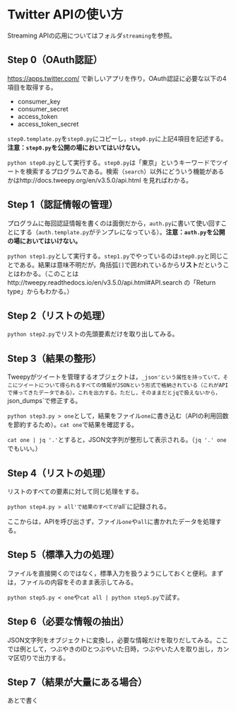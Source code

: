 # Twitter APIの使い方

Streaming APIの応用についてはフォルダ`streaming`を参照。

## Step 0（OAuth認証）

https://apps.twitter.com/ で新しいアプリを作り，OAuth認証に必要な以下の4項目を取得する。

* consumer_key
* consumer_secret
* access_token
* access_token_secret

`step0.template.py`を`step0.py`にコピーし，`step0.py`に上記4項目を記述する。**注意：`step0.py`を公開の場においてはいけない。**

`python step0.py`として実行する。`step0.py`は「東京」というキーワードでツイートを検索するプログラムである。検索（`search`）以外にどういう機能があるかはhttp://docs.tweepy.org/en/v3.5.0/api.html を見ればわかる。

## Step 1（認証情報の管理）

プログラムに毎回認証情報を書くのは面倒だから，`auth.py`に書いて使い回すことにする（`auth.template.py`がテンプレになっている）。**注意：`auth.py`を公開の場においてはいけない。**

`python step1.py`として実行する。`step1.py`でやっているのは`step0.py`と同じことである。結果は意味不明だが，角括弧`[]`で囲われているから**リスト**だということはわかる。（このことはhttp://tweepy.readthedocs.io/en/v3.5.0/api.html#API.search の「Return type」からもわかる。）

## Step 2（リストの処理）

`python step2.py`でリストの先頭要素だけを取り出してみる。

## Step 3（結果の整形）

Tweepyがツイートを管理するオブジェクトは，`_json'という属性を持っていて，そこにツイートについて得られるすべての情報がJSONという形式で格納されている（これがAPIで帰ってきたデータである）。これを出力する。ただし，そのままだとjqで扱えないから，`json_dumps`で修正する。

`python step3.py > one`として，結果をファイル`one`に書き込む（APIの利用回数を節約するため）。`cat one`で結果を確認する。

`cat one | jq '.'`とすると，JSON文字列が整形して表示される。（`jq '.' one`でもいい。）

## Step 4（リストの処理）

リストのすべての要素に対して同じ処理をする。

`python step4.py > all'で結果のすべてが`all`に記録される。

ここからは，APIを呼び出さず，ファイル`one`や`all`に書かれたデータを処理する。

## Step 5（標準入力の処理）

ファイルを直接開くのではなく，標準入力を扱うようにしておくと便利。まずは，ファイルの内容をそのまま表示してみる。

`python step5.py < one`や`cat all | python step5.py`で試す。

## Step 6（必要な情報の抽出）

JSON文字列をオブジェクトに変換し，必要な情報だけを取りだしてみる。ここでは例として，つぶやきのIDとつぶやいた日時，つぶやいた人を取り出し，カンマ区切りで出力する。

## Step 7（結果が大量にある場合）

あとで書く
